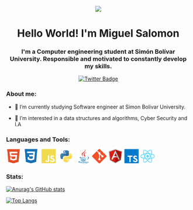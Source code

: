 <div id="header" align="center">
    <img src="https://media.giphy.com/media/qgQUggAC3Pfv687qPC/giphy.gif" width="200">
    <h1 align="center">Hello World! I'm Miguel Salomon</h1>
        <h3 align="center">I'm a Computer engineering student at Simón Bolívar University. Responsible and motivated to constantly develop my skills.</h3>

</div>

<div id="badges" align="center">
    <a href="https://twitter.com/miguels1006">
        <img src="https://img.shields.io/twitter/url?label=Miguels1006&logo=twitter&style=for-the-badge&url=https%3A%2F%2Ftwitter.com%2Fmiguels1006" alt="Twitter Badge" />
    </a>
</div>

### About me:

- 🔭 I’m currently studying Software engineer at Simon Bolivar University.

- 👀 I’m interested in a data structures and algorithms, Cyber Security and I.A

<div align ="left">
    <h3>Languages and Tools:</h3>
    <div>
        <img src="https://github.com/devicons/devicon/blob/master/icons/html5/html5-plain.svg" alt="HTML" width="40" height="40">&nbsp;
        <img src="https://github.com/devicons/devicon/blob/master/icons/css3/css3-plain.svg" alt="CSS" width="40" height="40">&nbsp;
        <img src="https://github.com/devicons/devicon/blob/master/icons/javascript/javascript-plain.svg" alt="javascript" width="40" height="40">&nbsp;
        <img src="https://github.com/devicons/devicon/blob/master/icons/python/python-original.svg" alt="python" width="40" height="40">&nbsp;
        <img src="https://github.com/devicons/devicon/blob/master/icons/java/java-original.svg" alt="java" width="40" height="40">
        <img src="https://github.com/devicons/devicon/blob/master/icons/git/git-original.svg" alt="git" width="40" height="40">
        <img src="https://github.com/devicons/devicon/blob/master/icons/angularjs/angularjs-original.svg" alt ="angular" width = "40" height="40">
        <img src="https://github.com/devicons/devicon/blob/master/icons/typescript/typescript-original.svg" alt ="angular" width = "40" height="40">
        <img src="https://github.com/devicons/devicon/blob/master/icons/react/react-original.svg" alt ="angular" width = "40" height="40">
    </div>
</div>

### Stats:

[![Anurag's GitHub stats](https://github-readme-stats.vercel.app/api?username=Migueldsc123&bg_color=0d1117&title_color=00bfff&icon_color=00bfff&text_color=FFFFFF)](https://github.com/Migueldsc123?tab=repositories)

[![Top Langs](https://github-readme-stats.vercel.app/api/top-langs/?username=Migueldsc123&layout=compact&bg_color=0d1117&title_color=ffffff&icon_color=00bfff&text_color=FFFFFF)](https://github.com/Migueldsc123?tab=repositories)

